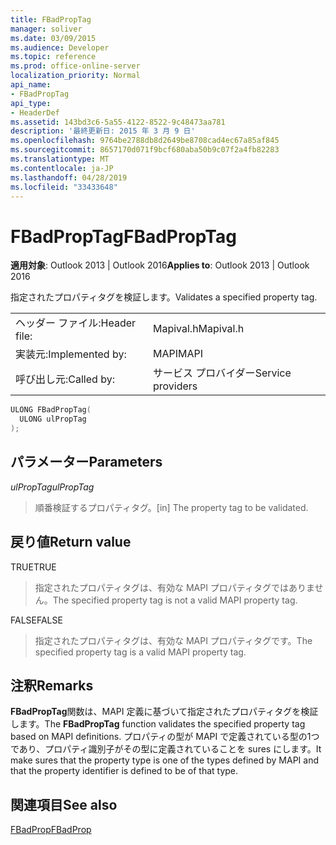```yaml
---
title: FBadPropTag
manager: soliver
ms.date: 03/09/2015
ms.audience: Developer
ms.topic: reference
ms.prod: office-online-server
localization_priority: Normal
api_name:
- FBadPropTag
api_type:
- HeaderDef
ms.assetid: 143bd3c6-5a55-4122-8522-9c48473aa781
description: '最終更新日: 2015 年 3 月 9 日'
ms.openlocfilehash: 9764be2788db8d2649be8708cad4ec67a85af845
ms.sourcegitcommit: 8657170d071f9bcf680aba50b9c07f2a4fb82283
ms.translationtype: MT
ms.contentlocale: ja-JP
ms.lasthandoff: 04/28/2019
ms.locfileid: "33433648"
---
```

# <a name="fbadproptag"></a><span data-ttu-id="533e9-103">FBadPropTag</span><span class="sxs-lookup"><span data-stu-id="533e9-103">FBadPropTag</span></span>

  
  
<span data-ttu-id="533e9-104">**適用対象**: Outlook 2013 | Outlook 2016</span><span class="sxs-lookup"><span data-stu-id="533e9-104">**Applies to**: Outlook 2013 | Outlook 2016</span></span> 
  
<span data-ttu-id="533e9-105">指定されたプロパティタグを検証します。</span><span class="sxs-lookup"><span data-stu-id="533e9-105">Validates a specified property tag.</span></span> 
  
|||
|:-----|:-----|
|<span data-ttu-id="533e9-106">ヘッダー ファイル:</span><span class="sxs-lookup"><span data-stu-id="533e9-106">Header file:</span></span>  <br/> |<span data-ttu-id="533e9-107">Mapival.h</span><span class="sxs-lookup"><span data-stu-id="533e9-107">Mapival.h</span></span>  <br/> |
|<span data-ttu-id="533e9-108">実装元:</span><span class="sxs-lookup"><span data-stu-id="533e9-108">Implemented by:</span></span>  <br/> |<span data-ttu-id="533e9-109">MAPI</span><span class="sxs-lookup"><span data-stu-id="533e9-109">MAPI</span></span>  <br/> |
|<span data-ttu-id="533e9-110">呼び出し元:</span><span class="sxs-lookup"><span data-stu-id="533e9-110">Called by:</span></span>  <br/> |<span data-ttu-id="533e9-111">サービス プロバイダー</span><span class="sxs-lookup"><span data-stu-id="533e9-111">Service providers</span></span>  <br/> |
   
```cpp
ULONG FBadPropTag(
  ULONG ulPropTag
);
```

## <a name="parameters"></a><span data-ttu-id="533e9-112">パラメーター</span><span class="sxs-lookup"><span data-stu-id="533e9-112">Parameters</span></span>

 <span data-ttu-id="533e9-113">_ulPropTag_</span><span class="sxs-lookup"><span data-stu-id="533e9-113">_ulPropTag_</span></span>
  
> <span data-ttu-id="533e9-114">順番検証するプロパティタグ。</span><span class="sxs-lookup"><span data-stu-id="533e9-114">[in] The property tag to be validated.</span></span>
    
## <a name="return-value"></a><span data-ttu-id="533e9-115">戻り値</span><span class="sxs-lookup"><span data-stu-id="533e9-115">Return value</span></span>

<span data-ttu-id="533e9-116">TRUE</span><span class="sxs-lookup"><span data-stu-id="533e9-116">TRUE</span></span> 
  
> <span data-ttu-id="533e9-117">指定されたプロパティタグは、有効な MAPI プロパティタグではありません。</span><span class="sxs-lookup"><span data-stu-id="533e9-117">The specified property tag is not a valid MAPI property tag.</span></span> 
    
<span data-ttu-id="533e9-118">FALSE</span><span class="sxs-lookup"><span data-stu-id="533e9-118">FALSE</span></span> 
  
> <span data-ttu-id="533e9-119">指定されたプロパティタグは、有効な MAPI プロパティタグです。</span><span class="sxs-lookup"><span data-stu-id="533e9-119">The specified property tag is a valid MAPI property tag.</span></span>
    
## <a name="remarks"></a><span data-ttu-id="533e9-120">注釈</span><span class="sxs-lookup"><span data-stu-id="533e9-120">Remarks</span></span>

<span data-ttu-id="533e9-121">**FBadPropTag**関数は、MAPI 定義に基づいて指定されたプロパティタグを検証します。</span><span class="sxs-lookup"><span data-stu-id="533e9-121">The **FBadPropTag** function validates the specified property tag based on MAPI definitions.</span></span> <span data-ttu-id="533e9-122">プロパティの型が MAPI で定義されている型の1つであり、プロパティ識別子がその型に定義されていることを sures にします。</span><span class="sxs-lookup"><span data-stu-id="533e9-122">It make sures that the property type is one of the types defined by MAPI and that the property identifier is defined to be of that type.</span></span> 
  
## <a name="see-also"></a><span data-ttu-id="533e9-123">関連項目</span><span class="sxs-lookup"><span data-stu-id="533e9-123">See also</span></span>



[<span data-ttu-id="533e9-124">FBadProp</span><span class="sxs-lookup"><span data-stu-id="533e9-124">FBadProp</span></span>](fbadprop.md)

